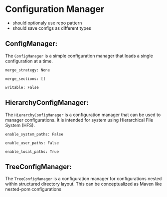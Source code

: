 # Configuration Manager

- should optionaly use repo pattern
- should save configs as different types

## ConfigManager:

The `ConfigManager` is a simple configuration manager that loads a single configuration at a time.

`merge_strategy: None`

`merge_sections: []`

`writable: False`

## HierarchyConfigManager:

The `HierarchyConfigManager` is a configuration manager that can be used to manager configurations. It is intended for system using Hierarchical File System (HFS).

`enable_system_paths: False`

`enable_user_paths: False`

`enable_local_paths: True`

## TreeConfigManager:

The `TreeConfigManager` is a configuration manager for configurations nested within structured directory layout. This can be conceptualized as Maven like nested-pom configurations
